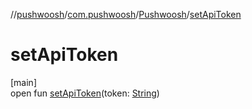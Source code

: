 //[pushwoosh](../../../index.md)/[com.pushwoosh](../index.md)/[Pushwoosh](index.md)/[setApiToken](set-api-token.md)

# setApiToken

[main]\
open fun [setApiToken](set-api-token.md)(token: [String](https://developer.android.com/reference/kotlin/java/lang/String.html))
